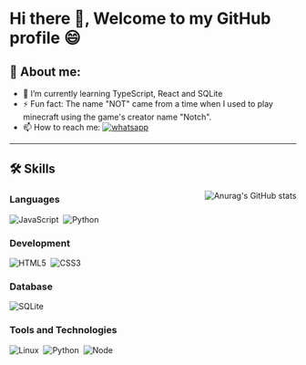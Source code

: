 # Hi there 👋, Welcome to my GitHub profile 😄

## 🙍 About me:

- 🌱 I’m currently learning TypeScript, React and SQLite 
- ⚡ Fun fact: The name "NOT" came from a time when I used to play minecraft using the game's creator name "Notch".
- 📫 How to reach me: <a href="https://wa.me/5545984170762"><img src="https://img.shields.io/badge/WhatsApp-25D366?style=for-the-badge&logo=whatsapp&logoColor=white" alt="whatsapp"></a>

<hr>

## 🛠️ Skills

<a href="https://github.com/anuraghazra/github-readme-stats" target="_blank"><img src="https://github-readme-stats.vercel.app/api/top-langs/?username=NOT39&langs_count=8&theme=tokyonight" alt="Anurag's GitHub stats" align="right"></a>

### Languages
<img src="https://img.shields.io/badge/JavaScript-F7DF1E?style=for-the-badge&logo=javascript&logoColor=black" alt="JavaScript">&nbsp;
<img src="https://img.shields.io/badge/Python-14354C?style=for-the-badge&logo=python&logoColor=white" alt="Python">&nbsp;

### Development
<img src="https://img.shields.io/badge/HTML5-E34F26?style=for-the-badge&logo=html5&logoColor=white" alt="HTML5">&nbsp;
<img src="https://img.shields.io/badge/CSS3-1572B6?style=for-the-badge&logo=css3&logoColor=white" alt="CSS3">&nbsp;

### Database
<img src="https://img.shields.io/badge/SQLite-07405E?style=for-the-badge&logo=sqlite&logoColor=white" alt="SQLite">&nbsp;

### Tools and Technologies
<img src="https://img.shields.io/badge/Linux-E34F26?style=for-the-badge&logo=linux&logoColor=black" alt="Linux">&nbsp;
<img src="https://img.shields.io/badge/GIT-E44C30?style=for-the-badge&logo=git&logoColor=white" alt="Python">&nbsp;
<img src="https://img.shields.io/badge/Node.js-43853D?style=for-the-badge&logo=node.js&logoColor=white" alt="Node">&nbsp;
